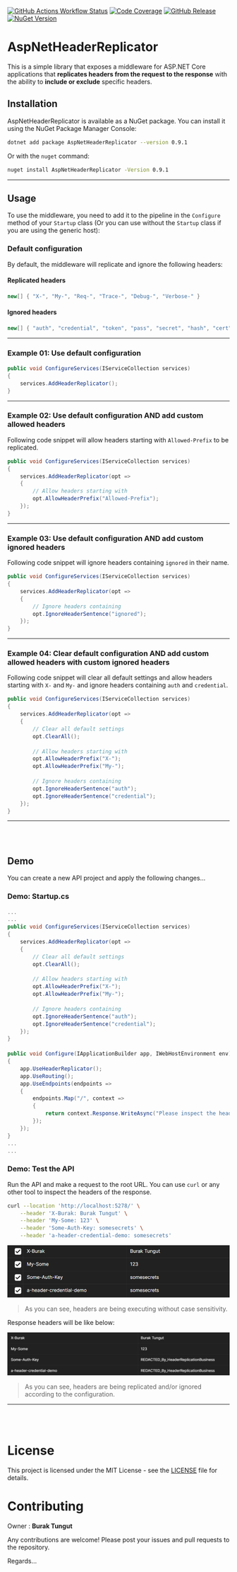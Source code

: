 [![GitHub Actions Workflow Status](https://img.shields.io/github/actions/workflow/status/btungut/AspNetHeaderReplicator/release.yml?branch=rc%2Fv0.9.1)](https://github.com/btungut/AspNetHeaderReplicator/actions/runs/12960628609)
[![Code Coverage](https://img.shields.io/badge/Coverage-88.4%25-green)](https://github.com/btungut/AspNetHeaderReplicator/releases/tag/v0.9.1)
[![GitHub Release](https://img.shields.io/github/v/release/btungut/AspNetHeaderReplicator?display_name=release)](https://github.com/btungut/AspNetHeaderReplicator/releases/tag/v0.9.1)
[![NuGet Version](https://img.shields.io/nuget/v/AspNetHeaderReplicator?color=green)](https://www.nuget.org/packages/AspNetHeaderReplicator/0.9.1)

# AspNetHeaderReplicator

This is a simple library that exposes a middleware for ASP.NET Core applications that **replicates headers from the request to the response** with the ability to **include or exclude** specific headers.

## Installation

AspNetHeaderReplicator is available as a NuGet package. You can install it using the NuGet Package Manager Console:

```bash
dotnet add package AspNetHeaderReplicator --version 0.9.1
```

Or with the `nuget` command:

```bash
nuget install AspNetHeaderReplicator -Version 0.9.1
```

---

## Usage

To use the middleware, you need to add it to the pipeline in the `Configure` method of your `Startup` class (Or you can use without the `Startup` class if you are using the generic host):

### Default configuration

By default, the middleware will replicate and ignore the following headers:

#### Replicated headers

```csharp
new[] { "X-", "My-", "Req-", "Trace-", "Debug-", "Verbose-" }
```

#### Ignored headers

```csharp
new[] { "auth", "credential", "token", "pass", "secret", "hash", "cert" };
```

---

### Example 01: Use default configuration

```csharp
public void ConfigureServices(IServiceCollection services)
{
    services.AddHeaderReplicator();
}
```

---

### Example 02: Use default configuration AND add custom allowed headers

Following code snippet will allow headers starting with `Allowed-Prefix` to be replicated.

```csharp
public void ConfigureServices(IServiceCollection services)
{
    services.AddHeaderReplicator(opt =>
    {
        // Allow headers starting with
        opt.AllowHeaderPrefix("Allowed-Prefix");
    });
}
```

---

### Example 03: Use default configuration AND add custom ignored headers

Following code snippet will ignore headers containing `ignored` in their name.

```csharp
public void ConfigureServices(IServiceCollection services)
{
    services.AddHeaderReplicator(opt =>
    {
        // Ignore headers containing
        opt.IgnoreHeaderSentence("ignored");
    });
}
```

---

### Example 04: Clear default configuration AND add custom allowed headers with custom ignored headers

Following code snippet will clear all default settings and allow headers starting with `X-` and `My-` and ignore headers containing `auth` and `credential`.

```csharp
public void ConfigureServices(IServiceCollection services)
{
    services.AddHeaderReplicator(opt =>
    {
        // Clear all default settings
        opt.ClearAll();

        // Allow headers starting with
        opt.AllowHeaderPrefix("X-");
        opt.AllowHeaderPrefix("My-");

        // Ignore headers containing
        opt.IgnoreHeaderSentence("auth");
        opt.IgnoreHeaderSentence("credential");
    });
}
```

---
<br /><br />

## Demo

You can create a new API project and apply the following changes...

### Demo: Startup.cs

```csharp
...
...
public void ConfigureServices(IServiceCollection services)
{
    services.AddHeaderReplicator(opt =>
    {
        // Clear all default settings
        opt.ClearAll();

        // Allow headers starting with
        opt.AllowHeaderPrefix("X-");
        opt.AllowHeaderPrefix("My-");

        // Ignore headers containing
        opt.IgnoreHeaderSentence("auth");
        opt.IgnoreHeaderSentence("credential");
    });
}

public void Configure(IApplicationBuilder app, IWebHostEnvironment env)
{
    app.UseHeaderReplicator();
    app.UseRouting();
    app.UseEndpoints(endpoints =>
    {
        endpoints.Map("/", context =>
        {
            return context.Response.WriteAsync("Please inspect the headers of this response.");
        });
    });
}
...
...
```

### Demo: Test the API

Run the API and make a request to the root URL. You can use `curl` or any other tool to inspect the headers of the response.

```bash
curl --location 'http://localhost:5278/' \
    --header 'X-Burak: Burak Tungut' \
    --header 'My-Some: 123' \
    --header 'Some-Auth-Key: somesecrets' \
    --header 'a-header-credential-demo: somesecrets'
```

![request headers](https://raw.githubusercontent.com/btungut/AspNetHeaderReplicator/refs/heads/master/.img/request_headers.png)

> As you can see, headers are being executing without case sensitivity.

Response headers will be like below:

![response headers](https://raw.githubusercontent.com/btungut/AspNetHeaderReplicator/refs/heads/master/.img/response_headers.png)

> As you can see, headers are being replicated and/or ignored according to the configuration.

---
<br /><br />

# License

This project is licensed under the MIT License - see the [LICENSE](LICENSE) file for details.

# Contributing

Owner : **Burak Tungut**

Any contributions are welcome! Please post your issues and pull requests to the repository.

Regards...